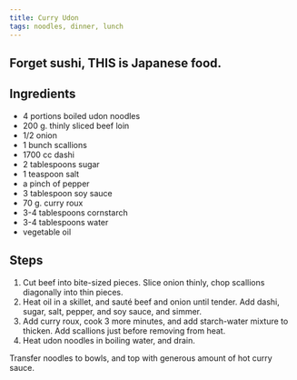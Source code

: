 ```yaml
---
title: Curry Udon
tags: noodles, dinner, lunch
---
```


## Forget sushi, THIS is Japanese food.

## Ingredients

- 4 portions boiled udon noodles
- 200 g. thinly sliced beef loin
- 1/2 onion
- 1 bunch scallions
- 1700 cc dashi
- 2 tablespoons sugar
- 1 teaspoon salt
- a pinch of pepper
- 3 tablespoon soy sauce
- 70 g. curry roux
- 3-4 tablespoons cornstarch
- 3-4 tablespoons water
- vegetable oil

## Steps

1. Cut beef into bite-sized pieces. Slice onion thinly, chop scallions diagonally into thin pieces.
2. Heat oil in a skillet, and sauté beef and onion until tender. Add dashi, sugar, salt, pepper, and soy sauce, and simmer.
3. Add curry roux, cook 3 more minutes, and add starch-water mixture to thicken. Add scallions just before removing from heat.
4. Heat udon noodles in boiling water, and drain.

Transfer noodles to bowls, and top with generous amount of hot curry sauce.
